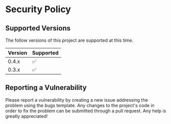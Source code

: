 # Security Policy

## Supported Versions

The follow versions of this project are supported at this time.

| Version | Supported          |
| ------- | ------------------ |
| 0.4.x   | :white_check_mark: |
| 0.3.x   | :white_check_mark: |

## Reporting a Vulnerability

Please report a vulnerability by creating a new issue addressing the problem using the bugs template. Any changes to the project's code in order to fix the problem can be submitted through a pull request. Any help is greatly appreciated!
